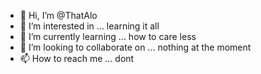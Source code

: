 - 👋 Hi, I’m @ThatAlo
- 👀 I’m interested in ... learning it all
- 🌱 I’m currently learning ... how to care less
- 💞️ I’m looking to collaborate on ... nothing at the moment
- 📫 How to reach me ... dont
